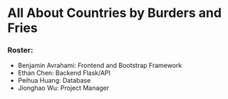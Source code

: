 # All About Countries by Burders and Fries

### Roster: 
- Benjamin Avrahami: Frontend and Bootstrap Framework
- Ethan Chen: Backend Flask/API
- Peihua Huang: Database
- Jionghao Wu: Project Manager

<br>
